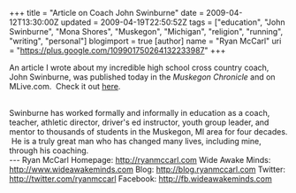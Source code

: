 +++
title = "Article on Coach John Swinburne"
date = 2009-04-12T13:30:00Z
updated = 2009-04-19T22:50:52Z
tags = ["education", "John Swinburne", "Mona Shores", "Muskegon", "Michigan", "religion", "running", "writing", "personal"]
blogimport = true
[author]
	name = "Ryan McCarl"
	uri = "https://plus.google.com/109901750264132233987"
+++

An article I wrote about my incredible high school cross country coach, John Swinburne, was published today in the <span class="Apple-style-span" style="font-style: italic; ">Muskegon Chronicle</span> and on MLive.com.  Check it out <a href="http://www.mlive.com/sports/muskegon/index.ssf/2009/04/popular_coach_athletic_directo.html">here</a>.<div><br /></div><div>Swinburne has worked formally and informally in education as a coach, teacher, athletic director, driver's ed instructor, youth group leader, and mentor to thousands of students in the Muskegon, MI area for four decades.  He is a truly great man who has changed many lives, including mine, through his coaching.</div><div class="blogger-post-footer">---
Ryan McCarl
Homepage: http://ryanmccarl.com
Wide Awake Minds: http://www.wideawakeminds.com
Blog: http://blog.ryanmccarl.com
Twitter: http://twitter.com/ryanmccarl
Facebook: http://fb.wideawakeminds.com</div>
